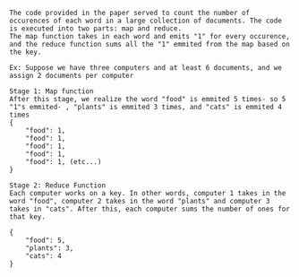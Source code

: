     The code provided in the paper served to count the number of occurences of each word in a large collection of documents. The code is executed into two parts: map and reduce.
    The map function takes in each word and emits "1" for every occurence, and the reduce function sums all the "1" emmited from the map based on the key. 

    Ex: Suppose we have three computers and at least 6 documents, and we assign 2 documents per computer
    
    Stage 1: Map function
    After this stage, we realize the word "food" is emmited 5 times- so 5 "1"s emmited- , "plants" is emmited 3 times, and "cats" is emmited 4 times
    {
        "food": 1,
        "food": 1,
        "food": 1,
        "food": 1,
        "food": 1, (etc...)
    }

    Stage 2: Reduce Function
    Each computer works on a key. In other words, computer 1 takes in the word "food", computer 2 takes in the word "plants" and computer 3 takes in "cats". After this, each computer sums the number of ones for that key. 

    {
        "food": 5,
        "plants": 3,
        "cats": 4
    }